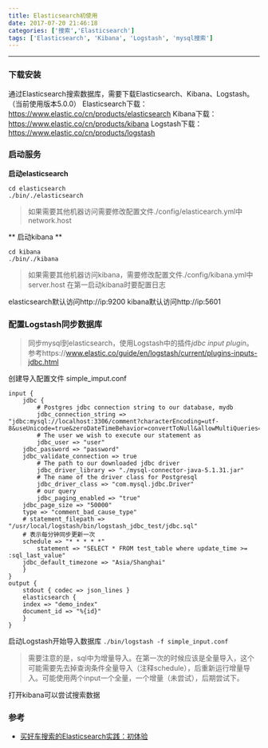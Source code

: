 ```yaml
---
title: Elasticsearch初使用
date: 2017-07-20 21:46:18
categories: ['搜索','Elasticsearch']
tags: ['Elasticsearch', 'Kibana', 'Logstash', 'mysql搜索']
---
```


---
### 下载安装
通过Elasticsearch搜索数据库，需要下载Elasticsearch、Kibana、Logstash。（当前使用版本5.0.0）
Elasticsearch下载：https://www.elastic.co/cn/products/elasticsearch
Kibana下载：https://www.elastic.co/cn/products/kibana
Logstash下载：https://www.elastic.co/cn/products/logstash

### 启动服务
**启动elasticsearch**
```
cd elasticsearch
./bin/./elasticsearch
```
> 如果需要其他机器访问需要修改配置文件./config/elasticearch.yml中network.host

<!-- more -->
** 启动kibana **
```
cd kibana
./bin/./kibana
```
> 如果需要其他机器访问kibana，需要修改配置文件./config/kibana.yml中server.host
在第一启动kibana时要配置日志

elasticsearch默认访问http://ip:9200
kibana默认访问http://ip:5601

### 配置Logstash同步数据库
> 同步mysql到elasticsearch，使用Logstash中的插件*jdbc input plugin*。参考https://www.elastic.co/guide/en/logstash/current/plugins-inputs-jdbc.html

创建导入配置文件 simple_imput.conf
```
input {
    jdbc {
        # Postgres jdbc connection string to our database, mydb
        jdbc_connection_string => "jdbc:mysql://localhost:3306/comment?characterEncoding=utf-8&useUnicode=true&zeroDateTimeBehavior=convertToNull&allowMultiQueries=true"
        # The user we wish to execute our statement as
        jdbc_user => "user"
	jdbc_password => "password"
	jdbc_validate_connection => true
        # The path to our downloaded jdbc driver
        jdbc_driver_library => "./mysql-connector-java-5.1.31.jar"
        # The name of the driver class for Postgresql
        jdbc_driver_class => "com.mysql.jdbc.Driver"
        # our query
        jdbc_paging_enabled => "true"
	jdbc_page_size => "50000"
	type => "comment_bad_cause_type"
	# statement_filepath => "/usr/local/logstash/bin/logstash_jdbc_test/jdbc.sql"
	# 表示每分钟同步更新一次
	schedule => "* * * * *"
        statement => "SELECT * FROM test_table where update_time >= :sql_last_value"
	jdbc_default_timezone => "Asia/Shanghai"
    }
}
output {
    stdout { codec => json_lines }
    elasticsearch {
	index => "demo_index"
	document_id => "%{id}"
    }  
}
```
启动Logstash开始导入数据库
```./bin/logstash -f simple_input.conf```
> 需要注意的是，sql中为增量导入。在第一次的时候应该是全量导入，这个可能需要先去掉查询条件全量导入（注释schedule），后重新运行增量导入。可能使用两个input一个全量，一个增量（未尝试），后期尝试下。

打开kibana可以尝试搜索数据

### 参考
* [买好车搜索的Elasticsearch实践：初体验](http://suclogger.com/%E4%B9%B0%E5%A5%BD%E8%BD%A6%E6%90%9C%E7%B4%A2%E7%9A%84Elasticsearch%E5%AE%9E%E8%B7%B5%EF%BC%9A%E5%88%9D%E4%BD%93%E9%AA%8C/)
